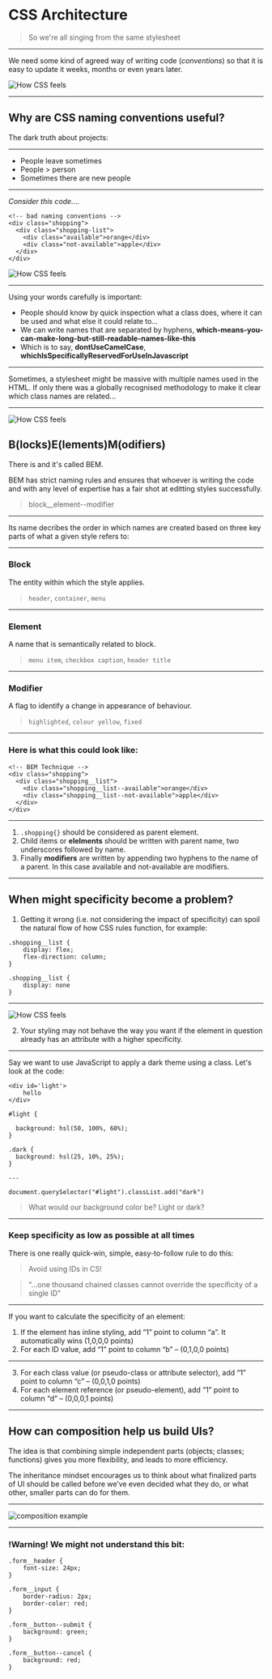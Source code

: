 # CSS Architecture
> So we're all singing from the same stylesheet

---

We need some kind of agreed way of writing code (*conventions*) so that it is easy to update it weeks, months or even years later.

![How CSS feels](https://media2.giphy.com/media/13FrpeVH09Zrb2/200.gif?cid=e1bb72ff13282e02770f3d90a79871d94dded618bea95f83&rid=200.gif)

---

## Why are CSS naming conventions useful?
The dark truth about projects:

---

- People leave sometimes
- People > person
- Sometimes there are new people

---

*Consider this code....*

```htmlmixed=
<!-- bad naming conventions -->
<div class="shopping">
  <div class="shopping-list">
    <div class="available">orange</div>
    <div class="not-available">apple</div>
  </div>
</div>
```

![How CSS feels](https://media3.giphy.com/media/12Him6rErSCWUU/200.gif?cid=e1bb72ff13282e02770f3d90a79871d94dded618bea95f83&rid=200.gif)

---

Using your words carefully is important:
- People should know by quick inspection what a class does, where it can be used and what else it could relate to...
- We can write names that are separated by hyphens, **which-means-you-can-make-long-but-still-readable-names-like-this**
- Which is to say, **dontUseCamelCase**, **whichIsSpecificallyReservedForUseInJavascript**

---

Sometimes, a stylesheet might be massive with multiple names used in the HTML. If only there was a globally recognised methodology to make it clear which class names are related...

---

![How CSS feels](https://media3.giphy.com/media/XH6MU5zmqIpAA/200.gif?cid=e1bb72ff4295965aef16b0e40df195b8389168ad8a320c4d&rid=200.gif)

## B(locks)E(lements)M(odifiers)

There is and it's called BEM. 

BEM has strict naming rules and ensures that whoever is writing the code and with any level  of expertise has a fair shot at editting styles successfully.

>block__element--modifier

---

Its name decribes the order in which names are created based on three key parts of what a given style refers to:

---

### Block
The entity within which the style applies.
> ```header```, ```container```, ```menu```
 
---

### Element
A name that is semantically related to block.
> ```menu item```, ```checkbox caption```, ```header title```

---

### Modifier
A flag to identify a change in appearance of behaviour.
> ```highlighted```, ```colour yellow```, ```fixed```


---

### Here is what this could look like:
```htmlembedded=
<!-- BEM Technique -->
<div class="shopping">
  <div class="shopping__list">
    <div class="shopping__list--available">orange</div>
    <div class="shopping__list--not-available">apple</div>
  </div>
</div>
```

---

1. `.shopping{}`  should be considered as parent element. 
2. Child items or **elelments**  should be written with parent name, two underscores followed by name. 
3. Finally **modifiers** are written by appending two hyphens to the name of a parent. In this case available and not-available are modifiers.

---

## When might specificity become a problem?

1. Getting it wrong (i.e. not considering the impact of specificity) can spoil the natural flow of how CSS rules function, for example:

```css=1
.shopping__list {
    display: flex;
    flex-direction: column;
}
```

```css=200
.shopping__list {
    display: none
}
```

---

![How CSS feels](https://media0.giphy.com/media/m2YYMHxFFHwM8/200.gif?cid=e1bb72ff13282e02770f3d90a79871d94dded618bea95f83&rid=200.gif)

2. Your styling may not behave the way you want if the element in question already has an attribute with a higher specificity.

---

Say we want to use JavaScript to apply a dark theme using a class. Let's look at the code:

```htmlembedded=
<div id='light'>
    hello
</div>
```

```css=
#light {
 
  background: hsl(50, 100%, 60%);
}

.dark {
  background: hsl(25, 10%, 25%);
}

---

```
```javascript=
document.querySelector("#light").classList.add("dark")
```
>What would our background color be? Light or dark? 
>


---

### Keep specificity as low as possible at all times
There is one really quick-win, simple, easy-to-follow rule to do this:

>Avoid using IDs in CS!

> "...one thousand chained classes cannot override the specificity of a single ID"

---

If you want to calculate the specificity of an element:

1. If the element has inline styling, add “1” point to column “a”. It automatically wins (1,0,0,0 points)
2. For each ID value, add “1” point to column “b” – (0,1,0,0 points)

---

3. For each class value (or pseudo-class or attribute selector), add “1” point to column “c” – (0,0,1,0 points)
4. For each element reference (or pseudo-element), add “1” point to column “d” – (0,0,0,1 points)

---

## How can composition help us build UIs?

The idea is that combining simple independent parts (objects; classes; functions) gives you more flexibility, and leads to more efficiency.

The inheritance mindset encourages us to think about what finalized parts of UI should be called before we’ve even decided what they do, or what other, smaller parts can do for them.

---

![composition example](https://every-layout.dev/images/illustrations/composition_dialog_primitives.svg)

---

### !Warning! We might not understand this bit:

```css=
.form__header {
    font-size: 24px;
}

.form__input {
    border-radius: 2px;
    border-color: red;
}

.form__button--submit {
    background: green;
}

.form__button--cancel {
    background: red;
}
```
